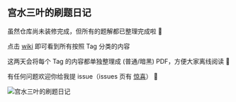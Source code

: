 ## 宫水三叶的刷题日记

虽然仓库尚未装修完成，但所有的题解都已整理完成啦 🤣

点击 [wiki](https://github.com/SharingSource/LogicStack-LeetCode/wiki) 即可看到所有按照 Tag 分类的内容 

这两天会将每个 Tag 的内容都单独整理成 (普通/暗黑) PDF，方便大家离线阅读 🤣

有任何问题欢迎你给我提 issue（issues 页有 [惊喜](https://github.com/SharingSource/LogicStack-LeetCode/issues/5)） 🤣

![宫水三叶的刷题日记](https://oscimg.oschina.net/oscnet/up-19688dc1af05cf8bdea43b2a863038ab9e5.png)
